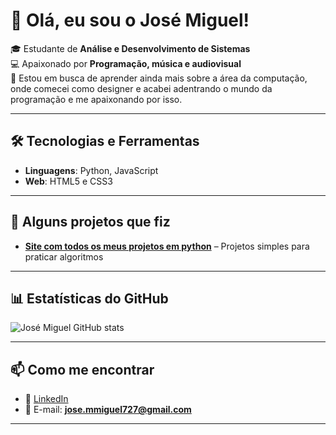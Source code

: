 # 👋 Olá, eu sou o José Miguel!

🎓 Estudante de **Análise e Desenvolvimento de Sistemas**  
💻 Apaixonado por **Programação, música e audiovisual**  
🚀 Estou em busca de aprender ainda mais sobre a área da computação, onde comecei como designer e acabei adentrando o
mundo da programação e me apaixonando por isso.

---

## 🛠️ Tecnologias e Ferramentas
- **Linguagens**: Python, JavaScript
- **Web**: HTML5 e CSS3


---

## 📌 Alguns projetos que fiz
- [**Site com todos os meus projetos em python**](link-do-repo) – Projetos simples para praticar algoritmos  

---

## 📊 Estatísticas do GitHub
![José Miguel GitHub stats](https://github-readme-stats.vercel.app/api?username=miguelkk1&show_icons=true&theme=tokyonight)

---

## 📫 Como me encontrar
- 💼 [LinkedIn](www.linkedin.com/in/josemmiguel727)  
- 📧 E-mail: **jose.mmiguel727@gmail.com**   

---
